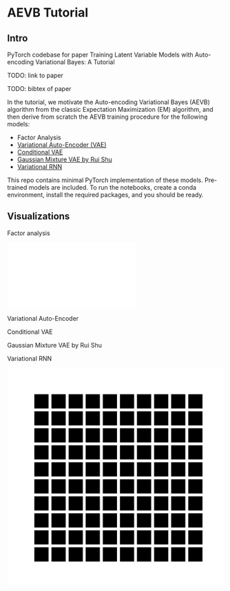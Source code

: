 # AEVB Tutorial

## Intro

PyTorch codebase for paper Training Latent Variable Models with Auto-encoding Variational Bayes: A Tutorial

TODO: link to paper

TODO: bibtex of paper

In the tutorial, we motivate the Auto-encoding Variational Bayes (AEVB) algorithm from the classic Expectation Maximization (EM) algorithm, and then derive from scratch the AEVB training procedure for the following models:

- Factor Analysis
- [Variational Auto-Encoder (VAE)](https://arxiv.org/pdf/1312.6114.pdf)
- [Conditional VAE](https://papers.nips.cc/paper/2015/file/8d55a249e6baa5c06772297520da2051-Paper.pdf)
- [Gaussian Mixture VAE by Rui Shu](http://ruishu.io/2016/12/25/gmvae/)
- [Variational RNN](https://papers.nips.cc/paper/2015/file/b618c3210e934362ac261db280128c22-Paper.pdf)

This repo contains minimal PyTorch implementation of these models. Pre-trained models are included. To run the notebooks, create a conda environment, install the required packages, and you should be ready.

## Visualizations

Factor analysis

<embed src="01_factor_analysis/fa_learning_curve.pdf" type="application/pdf">

Variational Auto-Encoder



Conditional VAE



Gaussian Mixture VAE by Rui Shu



Variational RNN

<img src="05_vrnn/mnist_evolve_animate_subplots.gif">
